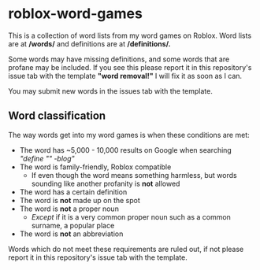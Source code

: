# roblox-word-games

This is a collection of word lists from my word games on Roblox. Word lists are at **/words/** and definitions are at **/definitions/.**

Some words may have missing definitions, and some words that are profane may be included. If you see this please report it in this repository's issue tab with the template **"word removal!"** I will fix it as soon as I can.

You may submit new words in the issues tab with the template.

## Word classification

The way words get into my word games is when these conditions are met:

- The word has ~5,000 - 10,000 results on Google when searching *"define "<word>" -blog"*
- The word is family-friendly, Roblox compatible
	* If even though the word means something harmless, but words sounding like another profanity is **not** allowed
- The word has a certain definition
- The word is **not** made up on the spot
- The word is **not** a proper noun
	* *Except* if it is a very common proper noun such as a common surname, a popular place
- The word is **not** an abbreviation

Words which do not meet these requirements are ruled out, if not please report it in this repository's issue tab with the template.